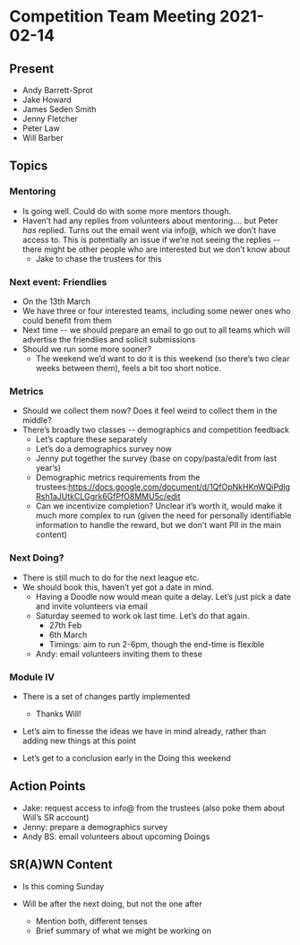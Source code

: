 # Competition Team Meeting 2021-02-14

## Present

- Andy Barrett-Sprot
- Jake Howard
- James Seden Smith
- Jenny Fletcher
- Peter Law
- Will Barber

## Topics

### Mentoring
  - Is going well. Could do with some more mentors though.
  - Haven’t had any replies from volunteers about mentoring…. but Peter _has_ replied. Turns out the email went via info@, which we don’t have access to. This is potentially an issue if we’re not seeing the replies -- there might be other people who are interested but we don’t know about
    - Jake to chase the trustees for this

### Next event: Friendlies
  - On the 13th March
  - We have three or four interested teams, including some newer ones who could benefit from them
  - Next time -- we should prepare an email to go out to all teams which will advertise the friendlies and solicit submissions
  - Should we run some more sooner?
    - The weekend we’d want to do it is this weekend (so there’s two clear weeks between them), feels a bit too short notice.

### Metrics
  - Should we collect them now? Does it feel weird to collect them in the middle?
  - There’s broadly two classes -- demographics and competition feedback
    - Let’s capture these separately
    - Let’s do a demographics survey now
    - Jenny put together the survey (base on copy/pasta/edit from last year’s)
    - Demographic metrics requirements from the trustees:<https://docs.google.com/document/d/1QfOpNkHKnWQiPdlgRsh1aJUtkCLGgrk6GfPfO8MMU5c/edit>
    - Can we incentivize completion? Unclear it’s worth it, would make it much more complex to run (given the need for personally identifiable information to handle the reward, but we don’t want PII in the main content)

### Next Doing?
  - There is still much to do for the next league etc.
  - We should book this, haven’t yet got a date in mind.
    - Having a Doodle now would mean quite a delay. Let’s just pick a date and invite volunteers via email
    - Saturday seemed to work ok last time. Let’s do that again.
      - 27th Feb
      - 6th March
      - Timings: aim to run 2-6pm, though the end-time is flexible
    - Andy: email volunteers inviting them to these

### Module Ⅳ
  - There is a set of changes partly implemented
    - Thanks Will!

  - Let’s aim to finesse the ideas we have in mind already, rather than adding new things at this point

  - Let’s get to a conclusion early in the Doing this weekend


## Action Points

- Jake: request access to info@ from the trustees (also poke them about Will’s SR account)
- Jenny: prepare a demographics survey
- Andy BS: email volunteers about upcoming Doings


## SR(A)WN Content

- Is this coming Sunday

- Will be after the next doing, but not the one after

  - Mention both, different tenses
  - Brief summary of what we might be working on
